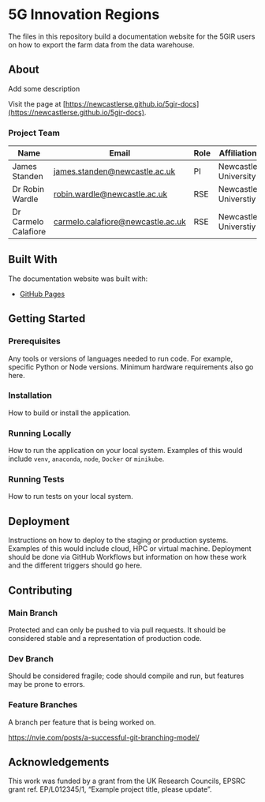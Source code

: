 # 5G Innovation Regions

The files in this repository build a documentation website for the 5GIR users on how to export the farm data from the
data warehouse.

## About

Add some description


Visit the page at [https://newcastlerse.github.io/5gir-docs](https://newcastlerse.github.io/5gir-docs).


### Project Team

| Name                 | Email                                                                           | Role | Affiliation          |
|----------------------|---------------------------------------------------------------------------------|------|----------------------|
| James Standen        | [james.standen@newcastle.ac.uk](mailto:james.standen%40newcastle.ac.uk)         | PI   | Newcastle University |
| Dr Robin Wardle      | [robin.wardle@newcastle.ac.uk](mailto:robin.wardle%40newcastle.ac.uk)           | RSE  | Newcastle Universtiy |
| Dr Carmelo Calafiore | [carmelo.calafiore@newcastle.ac.uk](mailto:carmelo.calafiore%40newcastle.ac.uk) | RSE  | Newcastle Universtiy |

## Built With

The documentation website was built with:

- [GitHub Pages](https://docs.github.com/en/pages)  


## Getting Started

### Prerequisites

Any tools or versions of languages needed to run code. For example, specific Python or Node versions. Minimum hardware requirements also go here.

### Installation

How to build or install the application.

### Running Locally

How to run the application on your local system. Examples of this would include `venv`, `anaconda`, `node`, `Docker` or `minikube`. 

### Running Tests

How to run tests on your local system.

## Deployment

Instructions on how to deploy to the staging or production systems. Examples of this would include cloud, HPC or virtual machine. Deployment should be done via GitHub Workflows but information on how these work and the different triggers should go here.

## Contributing

### Main Branch
Protected and can only be pushed to via pull requests. It should be considered stable and a representation of production code.

### Dev Branch
Should be considered fragile; code should compile and run, but features may be prone to errors.

### Feature Branches
A branch per feature that is being worked on.

https://nvie.com/posts/a-successful-git-branching-model/

## Acknowledgements
This work was funded by a grant from the UK Research Councils, EPSRC grant ref. EP/L012345/1, “Example project title, please update”.
